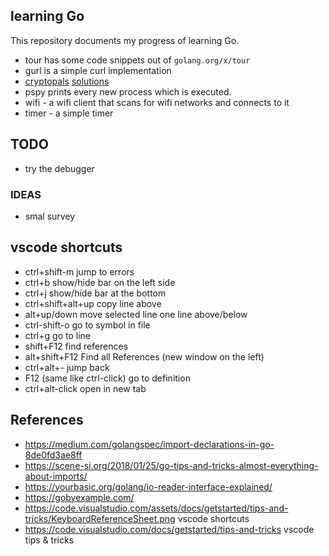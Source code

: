## learning Go

This repository documents my progress of learning Go.

- tour has some code snippets out of `golang.org/x/tour` 
- gurl is a simple curl implementation
- [cryptopals](https://cryptopals.com/) [solutions](https://github.com/kmille/cryptopals.com-solutions)
- pspy prints every new process which is executed.
- wifi - a wifi client that scans for wifi networks and connects to it
- timer - a simple timer

## TODO
- try the debugger

### IDEAS

- smal survey

## vscode shortcuts

- ctrl+shift-m 	jump to errors
- ctrl+b 	          show/hide bar on the left side
- ctrl+j 	            show/hide bar at the bottom
- ctrl+shift+alt+up    copy line above
- alt+up/down    move selected line one line above/below
- ctrl-shift-o      go to symbol in file
- ctrl+g              go to line
- shift+F12         find references
- alt+shift+F12   Find all References (new window on the left)
- ctrl+alt+-           jump back
- F12 (same like ctrl-click)       go to definition 
- ctrl+alt-click      open in new tab



## References
- https://medium.com/golangspec/import-declarations-in-go-8de0fd3ae8ff
- https://scene-si.org/2018/01/25/go-tips-and-tricks-almost-everything-about-imports/
- https://yourbasic.org/golang/io-reader-interface-explained/
- https://gobyexample.com/
- https://code.visualstudio.com/assets/docs/getstarted/tips-and-tricks/KeyboardReferenceSheet.png vscode shortcuts
- https://code.visualstudio.com/docs/getstarted/tips-and-tricks vscode tips & tricks

